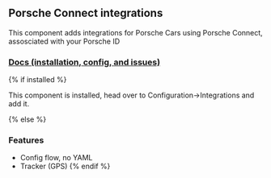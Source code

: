 ## Porsche Connect integrations

This component adds integrations for Porsche Cars using Porsche Connect, assosciated with your Porsche ID

### [Docs (installation, config, and issues)](https://cjne.github.io/ha-porscheconnect)

{% if installed %}

This component is installed, head over to Configuration->Integrations and add it.

{% else %}
### Features

- Config flow, no YAML
- Tracker (GPS)
{% endif %}

